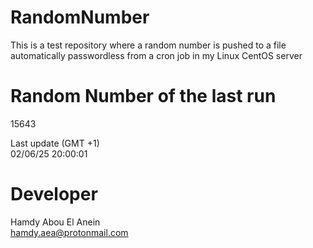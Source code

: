 # RandomNumber    
This is a test repository where a random number is pushed to a file automatically passwordless from a cron job in my Linux CentOS server    
# Random Number of the last run   
15643
      
Last update (GMT +1)    
02/06/25 20:00:01
# Developer    
Hamdy Abou El Anein   
hamdy.aea@protonmail.com
